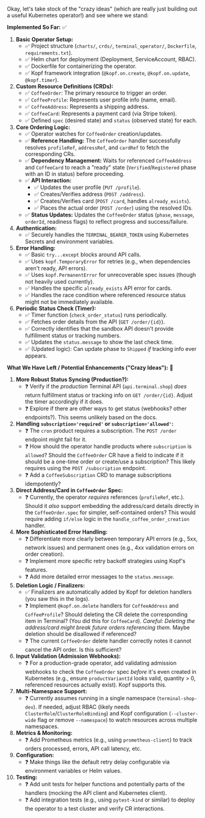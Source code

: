 Okay, let's take stock of the "crazy ideas" (which are really just building out a useful Kubernetes operator!) and see where we stand:

**Implemented So Far:** ✅

1.  **Basic Operator Setup:**
    *   ✅ Project structure (`charts/`, `crds/`, `terminal_operator/`, `Dockerfile`, `requirements.txt`).
    *   ✅ Helm chart for deployment (Deployment, ServiceAccount, RBAC).
    *   ✅ Dockerfile for containerizing the operator.
    *   ✅ Kopf framework integration (`@kopf.on.create`, `@kopf.on.update`, `@kopf.timer`).
2.  **Custom Resource Definitions (CRDs):**
    *   ✅ `CoffeeOrder`: The primary resource to trigger an order.
    *   ✅ `CoffeeProfile`: Represents user profile info (name, email).
    *   ✅ `CoffeeAddress`: Represents a shipping address.
    *   ✅ `CoffeeCard`: Represents a payment card (via Stripe token).
    *   ✅ Defined `spec` (desired state) and `status` (observed state) for each.
3.  **Core Ordering Logic:**
    *   ✅ Operator watches for `CoffeeOrder` creation/updates.
    *   ✅ **Reference Handling:** The `CoffeeOrder` handler successfully resolves `profileRef`, `addressRef`, and `cardRef` to fetch the corresponding CRs.
    *   ✅ **Dependency Management:** Waits for referenced `CoffeeAddress` and `CoffeeCard` to reach a "ready" state (`Verified`/`Registered` phase with an ID in status) before proceeding.
    *   ✅ **API Interaction:**
        *   ✅ Updates the user profile (`PUT /profile`).
        *   ✅ Creates/Verifies address (`POST /address`).
        *   ✅ Creates/Verifies card (`POST /card`, handles `already_exists`).
        *   ✅ Places the actual order (`POST /order`) using the resolved IDs.
    *   ✅ **Status Updates:** Updates the `CoffeeOrder` status (`phase`, `message`, `orderId`, readiness flags) to reflect progress and success/failure.
4.  **Authentication:**
    *   ✅ Securely handles the `TERMINAL_BEARER_TOKEN` using Kubernetes Secrets and environment variables.
5.  **Error Handling:**
    *   ✅ Basic `try...except` blocks around API calls.
    *   ✅ Uses `kopf.TemporaryError` for retries (e.g., when dependencies aren't ready, API errors).
    *   ✅ Uses `kopf.PermanentError` for unrecoverable spec issues (though not heavily used currently).
    *   ✅ Handles the specific `already_exists` API error for cards.
    *   ✅ Handles the race condition where referenced resource status might not be immediately available.
6.  **Periodic Status Check (Timer):**
    *   ✅ Timer function (`check_order_status`) runs periodically.
    *   ✅ Fetches order details from the API (`GET /order/{id}`).
    *   ✅ Correctly identifies that the sandbox API doesn't provide fulfillment status or tracking numbers.
    *   ✅ Updates the `status.message` to show the last check time.
    *   ✅ (Updated logic): Can update phase to `Shipped` *if* tracking info ever appears.

**What We Have Left / Potential Enhancements ("Crazy Ideas"):** 🤔

1.  **More Robust Status Syncing (Production?):**
    *   ❓ Verify if the *production* Terminal API (`api.terminal.shop`) *does* return fulfillment status or tracking info on `GET /order/{id}`. Adjust the timer accordingly if it does.
    *   ❓ Explore if there are other ways to get status (webhooks? other endpoints?). This seems unlikely based on the docs.
2.  **Handling `subscription='required'` or `subscription='allowed'`:**
    *   ❓ The `cron` product requires a subscription. The `POST /order` endpoint might fail for it.
    *   ❓ How should the operator handle products where `subscription` is `allowed`? Should the `CoffeeOrder` CR have a field to indicate if it should be a one-time order or create/use a subscription? This likely requires using the `POST /subscription` endpoint.
    *   ❓ Add a `CoffeeSubscription` CRD to manage subscriptions idempotently?
3.  **Direct Address/Card in `CoffeeOrder` Spec:**
    *   ❓ Currently, the operator *requires* references (`profileRef`, etc.). Should it *also* support embedding the address/card details directly in the `CoffeeOrder.spec` for simpler, self-contained orders? This would require adding `if/else` logic in the `handle_coffee_order_creation` handler.
4.  **More Sophisticated Error Handling:**
    *   ❓ Differentiate more clearly between temporary API errors (e.g., 5xx, network issues) and permanent ones (e.g., 4xx validation errors on order creation).
    *   ❓ Implement more specific retry backoff strategies using Kopf's features.
    *   ❓ Add more detailed error messages to the `status.message`.
5.  **Deletion Logic / Finalizers:**
    *   ✅ Finalizers are automatically added by Kopf for deletion handlers (you saw this in the logs).
    *   ❓ Implement `@kopf.on.delete` handlers for `CoffeeAddress` and `CoffeeProfile`? Should deleting the CR delete the corresponding item in Terminal? (You did this for `CoffeeCard`). *Careful: Deleting the address/card might break future orders referencing them.* Maybe deletion should be disallowed if referenced?
    *   ❓ The current `CoffeeOrder` delete handler correctly notes it cannot cancel the API order. Is this sufficient?
6.  **Input Validation (Admission Webhooks):**
    *   ❓ For a production-grade operator, add validating admission webhooks to check the `CoffeeOrder` spec *before* it's even created in Kubernetes (e.g., ensure `productVariantId` looks valid, quantity > 0, referenced resources actually exist). Kopf supports this.
7.  **Multi-Namespace Support:**
    *   ❓ Currently assumes running in a single namespace (`terminal-shop-dev`). If needed, adjust RBAC (likely needs `ClusterRole`/`ClusterRoleBinding`) and Kopf configuration (`--cluster-wide` flag or remove `--namespace`) to watch resources across multiple namespaces.
8.  **Metrics & Monitoring:**
    *   ❓ Add Prometheus metrics (e.g., using `prometheus-client`) to track orders processed, errors, API call latency, etc.
9.  **Configuration:**
    *   ❓ Make things like the default retry delay configurable via environment variables or Helm values.
10. **Testing:**
    *   ❓ Add unit tests for helper functions and potentially parts of the handlers (mocking the API client and Kubernetes client).
    *   ❓ Add integration tests (e.g., using `pytest-kind` or similar) to deploy the operator to a test cluster and verify CR interactions.
